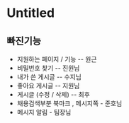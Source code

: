 # Untitled

## 빠진기능

* 지원하는 페이지 / 기능   --  원근
* 비밀번호 찾기  --  진원님
* 내가 쓴 게시글    --  수지님
* 좋아요 게시글   --  지원님
* 게시글 \(수정  / 삭제\)  -- 최후
* 채용검색부분 북마크 , 메시지쪽 - 준호님
* 메시지 알림 - 팀장님



